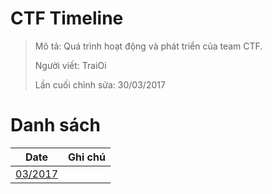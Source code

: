 # CTF Timeline

> Mô tả: Quá trình hoạt động và phát triển của team CTF. 
>
> Người viết: TraiOi
>
> Lần cuối chỉnh sửa: 30/03/2017

# Danh sách

| Date | Ghi chú |
| --- | --- |
| [03/2017](./2017/TongKetThang3.md) | |